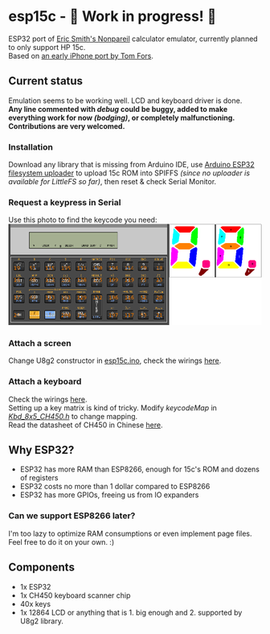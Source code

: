 # esp15c - 🚧 Work in progress! 🚧
 ESP32 port of [Eric Smith's Nonpareil](https://nonpareil.brouhaha.com/) calculator emulator, currently planned to only support HP 15c.  
 Based on [an early iPhone port by Tom Fors](https://code.google.com/archive/p/hpcalc-iphone/).

## Current status
Emulation seems to be working well. LCD and keyboard driver is done.  
**Any line commented with *debug* could be buggy, added to make everything work for now *(bodging)*, or completely malfunctioning. Contributions are very welcomed.**

### Installation
Download any library that is missing from Arduino IDE, use [Arduino ESP32 filesystem uploader](https://github.com/me-no-dev/arduino-esp32fs-plugin) to upload 15c ROM into SPIFFS *(since no uploader is available for LittleFS so far)*, then reset & check Serial Monitor.

### Request a keypress in Serial
Use this photo to find the keycode you need:  
![a shot of 15c keyboard with keycodes drawn onto it](markdownAssets/keycodes.png)

### Attach a screen
Change U8g2 constructor in [esp15c.ino](../esp15c.ino), check the wirings [here](PinDefs.md).

### Attach a keyboard
Check the wirings [here](PinDefs.md).  
Setting up a key matrix is kind of tricky. Modify *keycodeMap* in *[Kbd_8x5_CH450.h](../Kbd_8x5_CH450.h)* to change mapping.  
Read the datasheet of CH450 in Chinese [here](CH450/CH450%20Datasheet.pdf).

## Why ESP32?
- ESP32 has more RAM than ESP8266, enough for 15c's ROM and dozens of registers
- ESP32 costs no more than 1 dollar compared to ESP8266
- ESP32 has more GPIOs, freeing us from IO expanders

### Can we support ESP8266 later?
I'm too lazy to optimize RAM consumptions or even implement page files. Feel free to do it on your own. :)

## Components
- 1x ESP32
- 1x CH450 keyboard scanner chip
- 40x keys
- 1x 12864 LCD or anything that is 1. big enough and 2. supported by U8g2 library.
